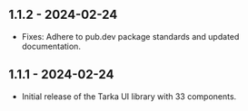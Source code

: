 ## 1.1.2 - 2024-02-24

* Fixes: Adhere to pub.dev package standards and updated documentation.

## 1.1.1 - 2024-02-24

* Initial release of the Tarka UI library with 33 components.



